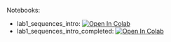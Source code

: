 Notebooks:

* lab1_sequences_intro: [![Open In Colab](https://colab.research.google.com/assets/colab-badge.svg)](https://colab.research.google.com/github/TemaBlag/BSU/blob/main/bioinformatics/Introduction/lab1/lab1_sequences_intro.ipynb)
* lab1_sequences_intro_completed: [![Open In Colab](https://colab.research.google.com/assets/colab-badge.svg)](https://colab.research.google.com/github/TemaBlag/BSU/blob/main/bioinformatics/Introduction/lab1/lab1_sequences_intro_completed.ipynb)
